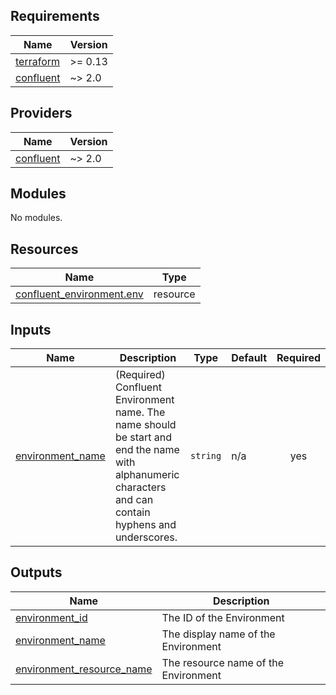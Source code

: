 <!-- BEGIN_TF_DOCS -->
## Requirements

| Name | Version |
|------|---------|
| <a name="requirement_terraform"></a> [terraform](#requirement\_terraform) | >= 0.13 |
| <a name="requirement_confluent"></a> [confluent](#requirement\_confluent) | ~> 2.0 |

## Providers

| Name | Version |
|------|---------|
| <a name="provider_confluent"></a> [confluent](#provider\_confluent) | ~> 2.0 |

## Modules

No modules.

## Resources

| Name | Type |
|------|------|
| [confluent_environment.env](https://registry.terraform.io/providers/confluentinc/confluent/latest/docs/resources/environment) | resource |

## Inputs

| Name | Description | Type | Default | Required |
|------|-------------|------|---------|:--------:|
| <a name="input_environment_name"></a> [environment\_name](#input\_environment\_name) | (Required) Confluent Environment name. The name should be start and end the name with alphanumeric characters and can contain hyphens and underscores. | `string` | n/a | yes |

## Outputs

| Name | Description |
|------|-------------|
| <a name="output_environment_id"></a> [environment\_id](#output\_environment\_id) | The ID of the Environment |
| <a name="output_environment_name"></a> [environment\_name](#output\_environment\_name) | The display name of the Environment |
| <a name="output_environment_resource_name"></a> [environment\_resource\_name](#output\_environment\_resource\_name) | The resource name of the Environment |
<!-- END_TF_DOCS -->
